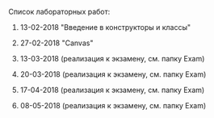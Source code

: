 Список лабораторных работ:

  1) 13-02-2018 "Введение в конструкторы и классы"
  
  2) 27-02-2018 "Canvas"
  
  3) 13-03-2018 (реализация к экзамену, см. папку Exam)
  
  4) 20-03-2018 (реализация к экзамену, см. папку Exam)
  
  5) 17-04-2018 (реализация к экзамену, см. папку Exam)
  
  6) 08-05-2018 (реализация к экзамену, см. папку Exam)
  
